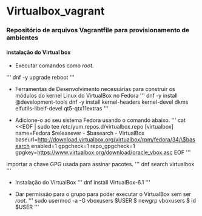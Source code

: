 # Virtualbox_vagrant

### Repositório de arquivos Vagrantfile para provisionamento de ambientes

#### instalação do Virtual box
- Executar comandos como *root*.

'''
dnf -y upgrade
reboot
'''

- Ferramentas de Desenvolvimento necessárias para construir os módulos do kernel Linux do VirtualBox no Fedora
'''
dnf -y install @development-tools
dnf -y install kernel-headers kernel-devel dkms elfutils-libelf-devel qt5-qtx11extras
'''

- Adicione-o ao seu sistema Fedora usando o comando abaixo.
'''
cat <<EOF | sudo tee /etc/yum.repos.d/virtualbox.repo 
[virtualbox]
name=Fedora $releasever - $basearch - VirtualBox
baseurl=http://download.virtualbox.org/virtualbox/rpm/fedora/34/\$basearch
enabled=1
gpgcheck=1
repo_gpgcheck=1
gpgkey=https://www.virtualbox.org/download/oracle_vbox.asc
EOF
'''

importar a chave GPG usada para assinar pacotes.
'''
dnf search virtualbox
'''

- Instalação do VirtualBox
'''
dnf install VirtualBox-6.1
'''

- Dar permissão para o grupo para poder executar o VirtualBox sem ser *root*.
'''
sudo usermod -a -G vboxusers $USER
$ newgrp vboxusers
$ id $USER
'''